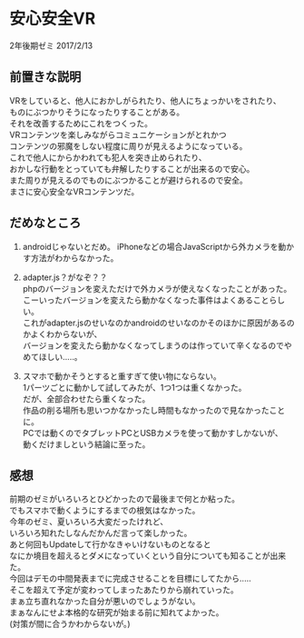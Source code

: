 # 安心安全VR
2年後期ゼミ 2017/2/13

## 前置きな説明
VRをしていると、他人におかしがられたり、他人にちょっかいをされたり、  
ものにぶつかりそうになったりすることがある。  
それを改善するためにこれをつくった。  
VRコンテンツを楽しみながらコミュニケーションがとれかつ  
コンテンツの邪魔をしない程度に周りが見えるようになっている。  
これで他人にからかわれても犯人を突き止められたり、  
おかしな行動をとっていても弁解したりすることが出来るので安心。  
また周りが見えるのでものにぶつかることが避けられるので安全。  
まさに安心安全なVRコンテンツだ。  

## だめなところ
1. androidじゃないとだめ。
iPhoneなどの場合JavaScriptから外カメラを動かす方法がわからなかった。

2. adapter.js？がなぞ？？  
phpのバージョンを変えただけで外カメラが使えなくなったことがあった。  
こーいったバージョンを変えたら動かなくなった事件はよくあることらしい。  
これがadapter.jsのせいなのかandroidのせいなのかそのほかに原因があるのかよくわからないが、  
バージョンを変えたら動かなくなってしまうのは作っていて辛くなるのでやめてほしい.....。  

3. スマホで動かそうとすると重すぎて使い物にならない。  
1パーツごとに動かして試してみたが、1つ1つは重くなかった。  
だが、全部合わせたら重くなった。  
作品の削る場所も思いつかなかったし時間もなかったので見なかったことに。  
PCでは動くのでタブレットPCとUSBカメラを使って動かすしかないが、  
動くだけましという結論に至った。  


## 感想
前期のゼミがいろいろとひどかったので最後まで何とか粘った。  
でもスマホで動くようにするまでの根気はなかった。  
今年のゼミ、夏いろいろ大変だったけれど、  
いろいろ知れたしなんだかんだ言って楽しかった。  
あと何回もUpdateして行かなきゃいけないものとなると  
なにか境目を超えるとダメになっていくという自分についても知ることが出来た。  
今回はデモの中間発表までに完成させることを目標にしてたから.....  
そこを超えて予定が変わってしまったあたりから崩れていった。  
まぁ立ち直れなかった自分が悪いのでしょうがない。  
まぁなんにせよ本格的な研究が始まる前に知れてよかった。  
(対策が間に合うかわからないが。)  
